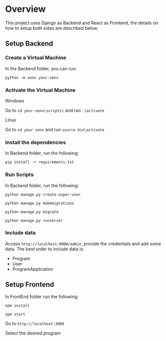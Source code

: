 # Overview

This project uses Django as Backend and React as Frontend, the details on how to setup both sides are described below.

## Setup Backend

### Create a Virtual Machine
In the Backend folder, you can run:

 `python -m venv your-venv`

### Activate the Virtual Machine

Windows

Go to `cd your-venv\scripts\` and run `.\activate`

Linux

Go to `cd your venv` and run `source bin\activate`

### Install the dependencies

In Backend folder, run the following:

`pip install -r requirements.txt`

### Run Scripts

In Backend folder, run the following:

`python manage.py create-super-user`

`python manage.py makemigrations`

`python manage.py migrate`

`python manage.py runserver`


### Include data

Access `http://localhost:8000/admin`, provide the credentials and add some data. The best order to include data is:

* Program
* User
* ProgramApplication


## Setup Frontend 

In FrontEnd folder run the following:

`npm install`

`npm start`

Go to `http://localhost:3000`

Select the desired program